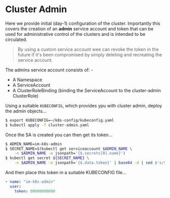 # Cluster Admin
Here we provide initial (day-1) configuration of the
cluster. Importantly this covers the creation of an **admin** service
account and token that can be used for administrative control of the
clusters and is intended to be circulated.

>   By using a custom service account wee can revoke the token in the future
    if it's been compromised by simply deleting and recreating the service account.

The admins service account consists of: -

- A Namespace
- A ServiceAccount
- A ClusterRoleBinding (binding the ServiceAccount to the cluster-admin ClusterRole)

Using a suitable `KUBECONFIG`, which provides ypu with cluster admin,
deploy the admin objects...

```bash
$ export KUBECONFIG=~/k8s-config/kubeconfig.yaml
$ kubectl apply -f cluster-admin.yaml
```

Once the SA is created you can then get its token...

```bash
$ ADMIN_NAME=im-k8s-admin
$ SECRET_NAME=$(kubectl get serviceaccount $ADMIN_NAME \
    -n $ADMIN_NAME -o jsonpath='{$.secrets[0].name}')
$ kubectl get secret ${SECRET_NAME} \
    -n $ADMIN_NAME -o jsonpath='{$.data.token}' | base64 -d | sed $'s/$/\\\n/g'
```

And then place this token in a suitable KUBECONFIG file...

```yaml
- name: "im-k8s-admin"
  user:
    token: 00000000000
```

